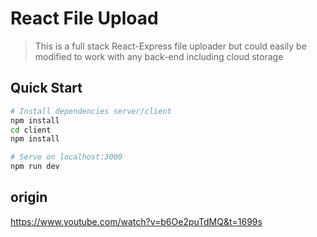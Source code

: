 # React File Upload

> This is a full stack React-Express file uploader but could easily be modified to work with any back-end including cloud storage

## Quick Start

```bash
# Install dependencies server/client
npm install
cd client
npm install

# Serve on localhost:3000
npm run dev
```

## origin

https://www.youtube.com/watch?v=b6Oe2puTdMQ&t=1699s
